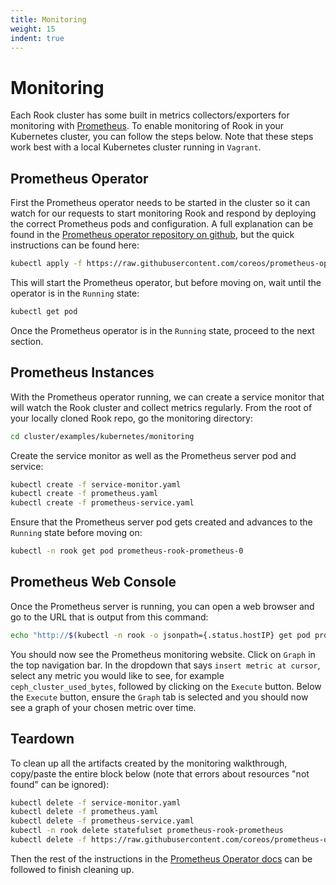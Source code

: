 ```yaml
---
title: Monitoring
weight: 15
indent: true
---
```


# Monitoring

Each Rook cluster has some built in metrics collectors/exporters for monitoring with [Prometheus](https://prometheus.io/).  To enable monitoring of Rook in your Kubernetes cluster, you can follow the steps below.
Note that these steps work best with a local Kubernetes cluster running in `Vagrant`.

## Prometheus Operator

First the Prometheus operator needs to be started in the cluster so it can watch for our requests to start monitoring Rook and respond by deploying the correct Prometheus pods and configuration.
A full explanation can be found in the [Prometheus operator repository on github](https://github.com/coreos/prometheus-operator), but the quick instructions can be found here:
```bash
kubectl apply -f https://raw.githubusercontent.com/coreos/prometheus-operator/release-0.8/bundle.yaml
```
This will start the Prometheus operator, but before moving on, wait until the operator is in the `Running` state:
```bash
kubectl get pod
```
Once the Prometheus operator is in the `Running` state, proceed to the next section.

## Prometheus Instances

With the Prometheus operator running, we can create a service monitor that will watch the Rook cluster and collect metrics regularly.
From the root of your locally cloned Rook repo, go the monitoring directory:
```bash
cd cluster/examples/kubernetes/monitoring
```

Create the service monitor as well as the Prometheus server pod and service:
```bash
kubectl create -f service-monitor.yaml
kubectl create -f prometheus.yaml
kubectl create -f prometheus-service.yaml
```

Ensure that the Prometheus server pod gets created and advances to the `Running` state before moving on:
```bash
kubectl -n rook get pod prometheus-rook-prometheus-0
```

## Prometheus Web Console

Once the Prometheus server is running, you can open a web browser and go to the URL that is output from this command:
```bash
echo "http://$(kubectl -n rook -o jsonpath={.status.hostIP} get pod prometheus-rook-prometheus-0):30900"
```

You should now see the Prometheus monitoring website.  Click on `Graph` in the top navigation bar.  In the dropdown that says `insert metric at cursor`,
select any metric you would like to see, for example `ceph_cluster_used_bytes`, followed by clicking on the `Execute` button.  Below the `Execute` button, ensure
the `Graph` tab is selected and you should now see a graph of your chosen metric over time.

## Teardown

To clean up all the artifacts created by the monitoring walkthrough, copy/paste the entire block below (note that errors about resources "not found" can be ignored):
```bash
kubectl delete -f service-monitor.yaml
kubectl delete -f prometheus.yaml
kubectl delete -f prometheus-service.yaml
kubectl -n rook delete statefulset prometheus-rook-prometheus
kubectl delete -f https://raw.githubusercontent.com/coreos/prometheus-operator/release-0.8/bundle.yaml
```
Then the rest of the instructions in the [Prometheus Operator docs](https://github.com/coreos/prometheus-operator#removal) can be followed to finish cleaning up.
